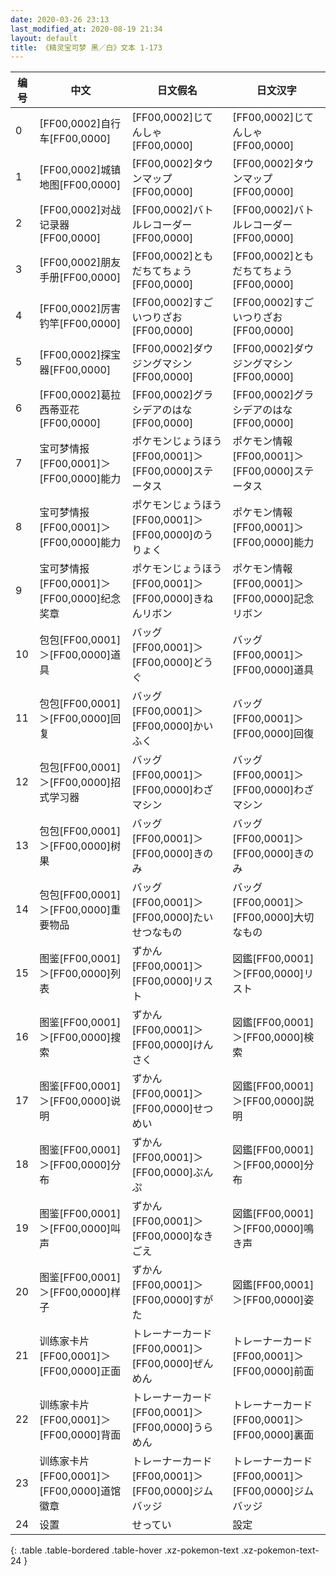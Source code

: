 ```yaml
---
date: 2020-03-26 23:13
last_modified_at: 2020-08-19 21:34
layout: default
title: 《精灵宝可梦 黑／白》文本 1-173
---
```

| 编号 | 中文 | 日文假名 | 日文汉字 |
| ---- | ---- | ---- | --- |
| 0 | [FF00,0002]自行车[FF00,0000] | [FF00,0002]じてんしゃ[FF00,0000] | [FF00,0002]じてんしゃ[FF00,0000] |
| 1 | [FF00,0002]城镇地图[FF00,0000] | [FF00,0002]タウンマップ[FF00,0000] | [FF00,0002]タウンマップ[FF00,0000] |
| 2 | [FF00,0002]对战记录器[FF00,0000] | [FF00,0002]バトルレコーダー[FF00,0000] | [FF00,0002]バトルレコーダー[FF00,0000] |
| 3 | [FF00,0002]朋友手册[FF00,0000] | [FF00,0002]ともだちてちょう[FF00,0000] | [FF00,0002]ともだちてちょう[FF00,0000] |
| 4 | [FF00,0002]厉害钓竿[FF00,0000] | [FF00,0002]すごいつりざお[FF00,0000] | [FF00,0002]すごいつりざお[FF00,0000] |
| 5 | [FF00,0002]探宝器[FF00,0000] | [FF00,0002]ダウジングマシン[FF00,0000] | [FF00,0002]ダウジングマシン[FF00,0000] |
| 6 | [FF00,0002]葛拉西蒂亚花[FF00,0000] | [FF00,0002]グラシデアのはな[FF00,0000] | [FF00,0002]グラシデアのはな[FF00,0000] |
| 7 | 宝可梦情报[FF00,0001]＞[FF00,0000]能力 | ポケモンじょうほう[FF00,0001]＞[FF00,0000]ステータス | ポケモン情報[FF00,0001]＞[FF00,0000]ステータス |
| 8 | 宝可梦情报[FF00,0001]＞[FF00,0000]能力 | ポケモンじょうほう[FF00,0001]＞[FF00,0000]のうりょく | ポケモン情報[FF00,0001]＞[FF00,0000]能力 |
| 9 | 宝可梦情报[FF00,0001]＞[FF00,0000]纪念奖章 | ポケモンじょうほう[FF00,0001]＞[FF00,0000]きねんリボン | ポケモン情報[FF00,0001]＞[FF00,0000]記念リボン |
| 10 | 包包[FF00,0001]＞[FF00,0000]道具 | バッグ[FF00,0001]＞[FF00,0000]どうぐ | バッグ[FF00,0001]＞[FF00,0000]道具 |
| 11 | 包包[FF00,0001]＞[FF00,0000]回复 | バッグ[FF00,0001]＞[FF00,0000]かいふく | バッグ[FF00,0001]＞[FF00,0000]回復 |
| 12 | 包包[FF00,0001]＞[FF00,0000]招式学习器 | バッグ[FF00,0001]＞[FF00,0000]わざマシン | バッグ[FF00,0001]＞[FF00,0000]わざマシン |
| 13 | 包包[FF00,0001]＞[FF00,0000]树果 | バッグ[FF00,0001]＞[FF00,0000]きのみ | バッグ[FF00,0001]＞[FF00,0000]きのみ |
| 14 | 包包[FF00,0001]＞[FF00,0000]重要物品 | バッグ[FF00,0001]＞[FF00,0000]たいせつなもの | バッグ[FF00,0001]＞[FF00,0000]大切なもの |
| 15 | 图鉴[FF00,0001]＞[FF00,0000]列表 | ずかん[FF00,0001]＞[FF00,0000]リスト | 図鑑[FF00,0001]＞[FF00,0000]リスト |
| 16 | 图鉴[FF00,0001]＞[FF00,0000]搜索 | ずかん[FF00,0001]＞[FF00,0000]けんさく | 図鑑[FF00,0001]＞[FF00,0000]検索 |
| 17 | 图鉴[FF00,0001]＞[FF00,0000]说明 | ずかん[FF00,0001]＞[FF00,0000]せつめい | 図鑑[FF00,0001]＞[FF00,0000]説明 |
| 18 | 图鉴[FF00,0001]＞[FF00,0000]分布 | ずかん[FF00,0001]＞[FF00,0000]ぶんぷ | 図鑑[FF00,0001]＞[FF00,0000]分布 |
| 19 | 图鉴[FF00,0001]＞[FF00,0000]叫声 | ずかん[FF00,0001]＞[FF00,0000]なきごえ　 | 図鑑[FF00,0001]＞[FF00,0000]鳴き声 |
| 20 | 图鉴[FF00,0001]＞[FF00,0000]样子 | ずかん[FF00,0001]＞[FF00,0000]すがた | 図鑑[FF00,0001]＞[FF00,0000]姿 |
| 21 | 训练家卡片[FF00,0001]＞[FF00,0000]正面 | トレーナーカード[FF00,0001]＞[FF00,0000]ぜんめん | トレーナーカード[FF00,0001]＞[FF00,0000]前面 |
| 22 | 训练家卡片[FF00,0001]＞[FF00,0000]背面 | トレーナーカード[FF00,0001]＞[FF00,0000]うらめん | トレーナーカード[FF00,0001]＞[FF00,0000]裏面 |
| 23 | 训练家卡片[FF00,0001]＞[FF00,0000]道馆徽章 | トレーナーカード[FF00,0001]＞[FF00,0000]ジムバッジ | トレーナーカード[FF00,0001]＞[FF00,0000]ジムバッジ |
| 24 | 设置 | せってい | 設定 |
{: .table .table-bordered .table-hover .xz-pokemon-text .xz-pokemon-text-24 }